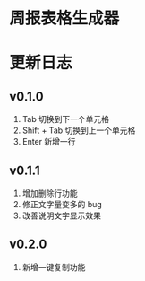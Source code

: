 # 周报表格生成器

# 更新日志

## v0.1.0
1. Tab 切换到下一个单元格
2. Shift + Tab 切换到上一个单元格
3. Enter 新增一行

## v0.1.1
1. 增加删除行功能
2. 修正文字量变多的 bug
3. 改善说明文字显示效果

## v0.2.0
1. 新增一键复制功能